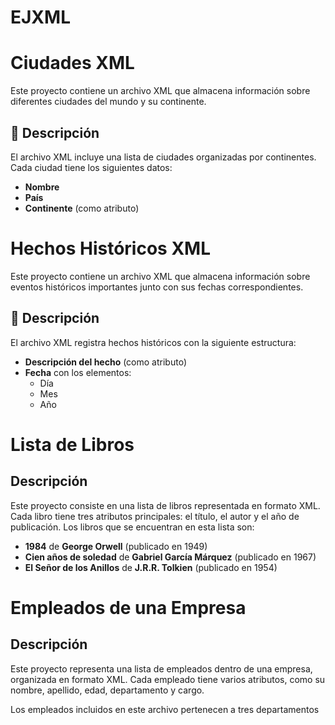 # EJXML
# Ciudades XML

Este proyecto contiene un archivo XML que almacena información sobre diferentes ciudades del mundo y su continente.

## 📄 Descripción
El archivo XML incluye una lista de ciudades organizadas por continentes. Cada ciudad tiene los siguientes datos:
- **Nombre**
- **País**
- **Continente** (como atributo)

# Hechos Históricos XML

Este proyecto contiene un archivo XML que almacena información sobre eventos históricos importantes junto con sus fechas correspondientes.

## 📄 Descripción
El archivo XML registra hechos históricos con la siguiente estructura:
- **Descripción del hecho** (como atributo)
- **Fecha** con los elementos:
  - Día
  - Mes
  - Año

# Lista de Libros

## Descripción

Este proyecto consiste en una lista de libros representada en formato XML. Cada libro tiene tres atributos principales: el título, el autor y el año de publicación. Los libros que se encuentran en esta lista son:

- **1984** de **George Orwell** (publicado en 1949)
- **Cien años de soledad** de **Gabriel García Márquez** (publicado en 1967)
- **El Señor de los Anillos** de **J.R.R. Tolkien** (publicado en 1954)

# Empleados de una Empresa

## Descripción

Este proyecto representa una lista de empleados dentro de una empresa, organizada en formato XML. Cada empleado tiene varios atributos, como su nombre, apellido, edad, departamento y cargo. 

Los empleados incluidos en este archivo pertenecen a tres departamentos 


